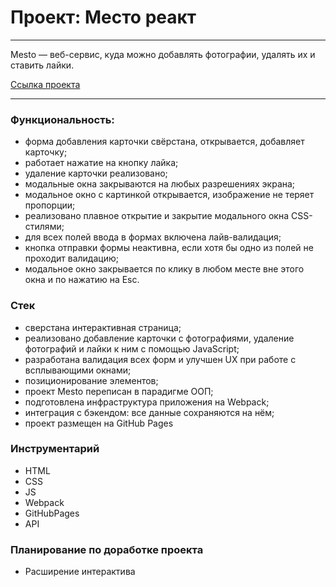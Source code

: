 # Проект: Место реакт

___
Mesto — веб-сервис, куда можно добавлять фотографии, удалять их и ставить лайки.

 [Ссылка проекта](https://leilasuleimanova.github.io/mesto/)

___

### Функциональность:
+ форма добавления карточки свёрстана, открывается, добавляет карточку;
+ работает нажатие на кнопку лайка;
+ удаление карточки реализовано;
+ модальные окна закрываются на любых разрешениях экрана;
+ модальное окно с картинкой открывается, изображение не теряет пропорции;
+ реализовано плавное открытие и закрытие модального окна CSS-стилями;
+ для всех полей ввода в формах включена лайв-валидация;
+ кнопка отправки формы неактивна, если хотя бы одно из полей не проходит валидацию;
+ модальное окно закрывается по клику в любом месте вне этого окна и по нажатию на Esc.


### Стек
+ сверстана интерактивная страница;
+ реализовано добавление карточки с фотографиями, удаление фотографий и лайки к ним с помощью JavaScript;
+ разработана валидация всех форм и улучшен UX при работе с всплывающими окнами;
+ позиционирование элементов;
+ проект Mesto переписан в парадигме ООП;
+ подготовлена инфраструктура приложения на Webpack;
+ интеграция с бэкендом: все данные сохраняются на нём;
+ проект размещен на GitHub Pages

### Инструментарий
+ HTML
+ CSS
+ JS
+ Webpack
+ GitHubPages
+ API

### Планирование по доработке проекта
+ Расширение интерактива
